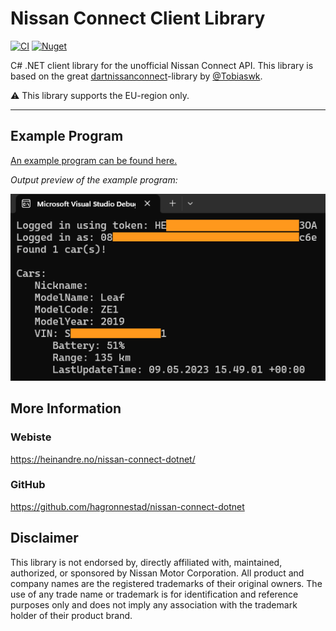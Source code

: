 # Nissan Connect Client Library

[![CI](https://github.com/hagronnestad/nissan-connect-dotnet/actions/workflows/main.yml/badge.svg)](https://github.com/hagronnestad/nissan-connect-dotnet/actions/workflows/main.yml) [![Nuget](https://img.shields.io/nuget/v/NissanConnectLib)](https://www.nuget.org/packages/NissanConnectLib)

C# .NET client library for the unofficial Nissan Connect API. This library is based on the great [dartnissanconnect](https://gitlab.com/tobiaswkjeldsen/dartnissanconnect)-library by [@Tobiaswk](https://github.com/Tobiaswk).

⚠️ This library supports the EU-region only.

---

## Example Program

[An example program can be found here.](https://github.com/hagronnestad/nissan-connect-dotnet/blob/main/NissanConnect/NissanConnectLib.Example/Program.cs)

*Output preview of the example program:*

![](Screenshots/01-example-output.png)


## More Information

### Webiste
https://heinandre.no/nissan-connect-dotnet/

### GitHub
https://github.com/hagronnestad/nissan-connect-dotnet


## Disclaimer
This library is not endorsed by, directly affiliated with, maintained, authorized, or sponsored by Nissan Motor Corporation. All product and company names are the registered trademarks of their original owners. The use of any trade name or trademark is for identification and reference purposes only and does not imply any association with the trademark holder of their product brand.
